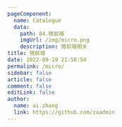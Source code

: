 ```yaml
---
pageComponent:
  name: Catalogue
  data:
    path: 04.微前端
    imgUrl: /img/micro.png
    description: 微前端相关
title: 微前端
date: 2022-09-19 21:50:54
permalink: /micro/
sidebar: false
article: false
comment: false
editLink: false
author:
  name: ai.zhang
  link: https://github.com/zaadmin
---
```


